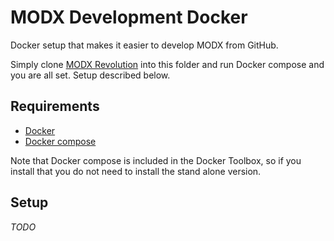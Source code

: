 # MODX Development Docker

Docker setup that makes it easier to develop MODX from GitHub.

Simply clone [MODX Revolution](https://github.com/modxcms/revolution) into this folder and run Docker compose and you are all set. Setup described below.

## Requirements

- [Docker](https://www.docker.com/community-edition)
- [Docker compose](https://docs.docker.com/compose/install/)

Note that Docker compose is included in the Docker Toolbox, so if you install that you do not need to install the stand alone version.

## Setup

*TODO*

